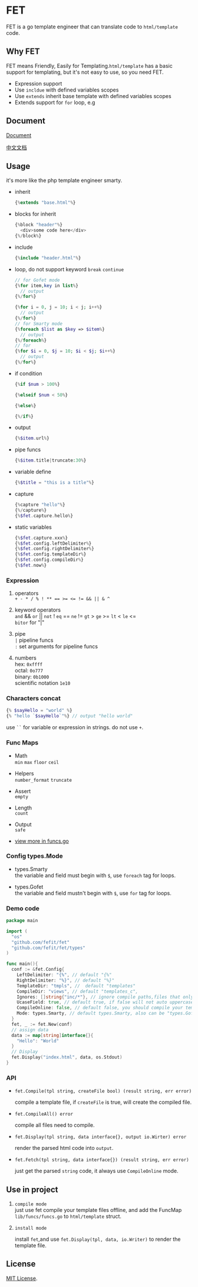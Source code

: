 # FET
FET is a go template engineer that can translate code to `html/template` code.


## Why FET
FET means Friendly, Easily for Templating.`html/template` has a basic support for templating, but it's not easy to use, so you need FET.
- Expression support
- Use `incldue` with defined variables scopes
- Use `extends` inherit base template with defined variables scopes
- Extends support for `for` loop, e.g

## Document
  
[Document](https://github.com/fefit/fet/wiki/Wiki)    

[中文文档](https://github.com/fefit/fet/wiki/%E4%B8%AD%E6%96%87%E6%96%87%E6%A1%A3)

## Usage

it's more like the php template engineer smarty.

- inherit

  ```php
  {%extends "base.html"%}
  ```

- blocks for inherit
  
  ```php
  {%block "header"%}
    <div>some code here</div>
  {%/block%}
  ```

- include

  ```php
  {%include "header.html"%}
  ```

- loop, do not support keyword `break` `continue`
  
  ```php
  // for Gofet mode
  {%for item,key in list%}
    // output
  {%/for%}
  
  {%for i = 0, j = 10; i < j; i++%}
    // output
  {%/for%}
  // for Smarty mode
  {%foreach $list as $key => $item%}
    // output
  {%/foreach%}
  // for
  {%for $i = 0, $j = 10; $i < $j; $i++%}
    // output
  {%/for%}
  ```

- if condition
  
  ```php
  {%if $num > 100%}
  
  {%elseif $num < 50%}
  
  {%else%}
  
  {%/if%}
  ```

- output
  
  ```php
  {%$item.url%}
  ```

- pipe funcs

  ```php
  {%$item.title|truncate:30%}
  ```

- variable define
  
  ```php
  {%$title = "this is a title"%}
  ```

- capture  
  
  ```php
  {%capture "hello"%}  
  {%/capture%} 
  {%$fet.capture.hello%}
  ```

- static variables  

  ```php
  {%$fet.capture.xxx%}
  {%$fet.config.leftDelimiter%}
  {%$fet.config.rightDelimiter%}
  {%$fet.config.templateDir%}
  {%$fet.config.compileDir%}
  {%$fet.now%}
  ```

### Expression
  
1. operators    
  `+ - * / % ! ** == >= <= != && || & ^`

2. keyword operators  
  `and` && `or` || `not` ! `eq` == `ne` != `gt` > `ge` >= `lt` < `le` <=  
  `bitor` for "|"

3. pipe   
  `|` pipeline funcs  
  `:` set arguments for pipeline funcs

4. numbers    
  hex: `0xffff`   
  octal: `0o777`  
  binary: `0b1000`  
  scientific notation `1e10`

### Characters concat  
  ```php
  {% $sayHello = "world" %}
  {% "hello `$sayHello`"%} // output "hello world"
  ```
  use ` `` ` for variable or expression in strings. do not use `+`.
  

### Func Maps  
  - Math  
    `min`   `max` `floor` `ceil`
  
  - Helpers  
    `number_format` `truncate`
  
  - Assert  
    `empty`

  - Length  
    `count`
  
  - Output  
    `safe`  
  - [view more in funcs.go](./lib/funcs/funcs.go)
  
### Config types.Mode  
  - types.Smarty  
  the variable and field must begin with `$`, use `foreach` tag for loops.  
  
  
  - types.Gofet  
  the variable and field mustn't begin with `$`, use `for` tag for loops.  

### Demo code
```go
package main

import (
  "os"
  "github.com/fefit/fet"
  "github.com/fefit/fet/types"
)

func main(){
  conf := &fet.Config{
    LeftDelimiter: "{%", // default "{%"
    RightDelimiter: "%}", // default "%}"
    TemplateDir: "tmpls", //  default "templates"
    CompileDir: "views", // default "templates_c",
    Ignores: []string{"inc/*"}, // ignore compile paths,files that only will include.use filepath.Match
    UcaseField: true, // default true, if false will not auto uppercase field name to uppercase.
    CompileOnline: false, // default false, you should compile your template files offline 
    Mode: types.Smarty, // default types.Smarty, also can be "types.Gofet"
  }
  fet, _ := fet.New(conf)
  // assign data
  data := map[string]interface{}{
    "Hello": "World"
  }
  // Display
  fet.Display("index.html", data, os.Stdout)
}
```
### API 
- `fet.Compile(tpl string, createFile bool) (result string, err error) `  

  compile a template file, if `createFile` is true, will create the compiled file.  

- `fet.CompileAll() error`  
  
  compile all files need to compile.  


- `fet.Display(tpl string, data interface{}, output io.Wirter) error`

  render the parsed html code into `output`.  

- `fet.Fetch(tpl string, data interface{}) (result string, err error)`

  just get the parsed `string` code, it always use `CompileOnline` mode.  


## Use in project

1.  `compile mode`  
    just use fet compile your template files offline, and add the FuncMap `lib/funcs/funcs.go` to `html/template` struct.

2. `install mode`  

    install `fet`,and use `fet.Display(tpl, data, io.Writer)` to render the template file.


## License

[MIT License](./LICENSE).
